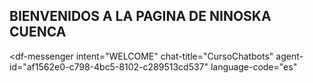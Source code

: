 ## BIENVENIDOS A LA PAGINA DE NINOSKA CUENCA
<script src="https://www.gstatic.com/dialogflow-console/fast/messenger/bootstrap.js?v=1"></script>
<df-messenger
  intent="WELCOME"
  chat-title="CursoChatbots"
  agent-id="af1562e0-c798-4bc5-8102-c289513cd537"
  language-code="es"
></df-messenger>
